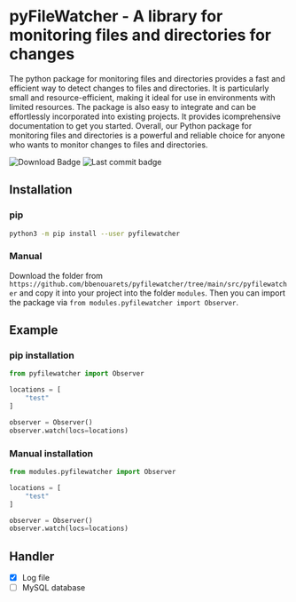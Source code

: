 # pyFileWatcher - A library for monitoring files and directories for changes

The python package for monitoring files and directories provides a fast and efficient way to detect changes to files and directories. It is particularly small and resource-efficient, making it ideal for use in environments with limited resources.
The package is also easy to integrate and can be effortlessly incorporated into existing projects. It provides icomprehensive documentation to get you started.
Overall, our Python package for monitoring files and directories is a powerful and reliable choice for anyone who wants to monitor changes to files and directories.

![Download Badge](https://img.shields.io/github/downloads/bbenouarets/pyfilewatcher/total?style=for-the-badge) ![Last commit badge](https://img.shields.io/github/last-commit/bbenouarets/pyfilewatcher?color=%231BCBF2&style=for-the-badge)

## Installation

### pip

```bash
python3 -m pip install --user pyfilewatcher
```

### Manual

Download the folder from `https://github.com/bbenouarets/pyfilewatcher/tree/main/src/pyfilewatcher` and copy it into your project into the folder `modules`.
Then you can import the package via `from modules.pyfilewatcher import Observer`.

## Example

### pip installation

```python
from pyfilewatcher import Observer

locations = [
    "test"
]

observer = Observer()
observer.watch(locs=locations)
```

### Manual installation

```python
from modules.pyfilewatcher import Observer

locations = [
    "test"
]

observer = Observer()
observer.watch(locs=locations)
```

## Handler

- [x] Log file
- [ ] MySQL database
